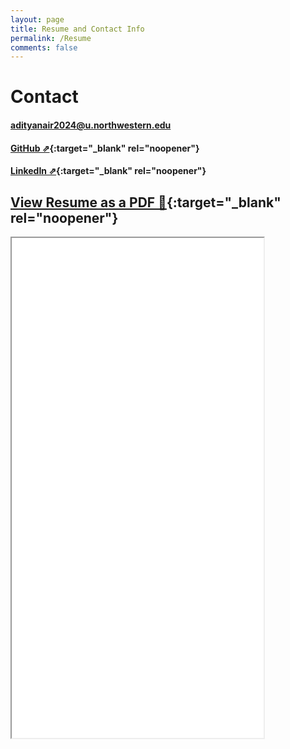```yaml
---
layout: page
title: Resume and Contact Info
permalink: /Resume
comments: false
---
```


# Contact

#### [adityanair2024@u.northwestern.edu](adityanair2024@u.northwestern.edu)

#### [GitHub ⇗](https://github.com/gogiputtar){:target="_blank" rel="noopener"}

#### [LinkedIn ⇗](https://www.linkedin.com/in/aditya-nair-33b166203/){:target="_blank" rel="noopener"}

## [View Resume as a PDF 📄](Resume_Adityanair_Dec2024_Behavior.pdf){:target="_blank" rel="noopener"}

<iframe src="_pages/Resume_AdityaNair_Dec2024_Behavior.pdf" width="80%" height="800">
</iframe>

